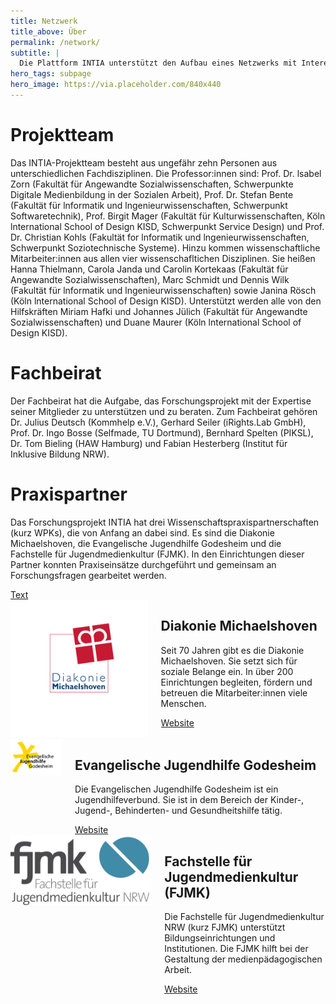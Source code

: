 ```yaml
---
title: Netzwerk
title_above: Über
permalink: /network/
subtitle: |
  Die Plattform INTIA unterstützt den Aufbau eines Netzwerks mit Interesse an digitalen und technischen Alltagshilfen. Es setzt sich aus verschiedenen Gruppen zusammen: dem Projektteam, dem Fachbeirat und den Praxispartnern. Manche haben schon im Forschungsprojekt mitgemacht, andere kamen später hinzu. Sie verbindet der Wunsch, sich untereinander und mit Fachkräften der Sozialen Arbeit oder anderen Wissenschaftler:innen auszutauschen. So kann das Netzwerk wachsen.
hero_tags: subpage
hero_image: https://via.placeholder.com/840x440
---
```


<div class="highlighter">

# Projektteam

Das INTIA-Projektteam besteht aus ungefähr zehn Personen aus unterschiedlichen Fachdisziplinen. Die Professor:innen sind: Prof. Dr. lsabel Zorn (Fakultät für Angewandte Sozialwissenschaften, Schwerpunkte Digitale Medienbildung in der Sozialen Arbeit), Prof. Dr. Stefan Bente (Fakultät für lnformatik und lngenieurwissenschaften, Schwerpunkt Softwaretechnik), Prof. Birgit Mager (Fakultät für Kulturwissenschaften, Köln lnternational School of Design KISD, Schwerpunkt Service Design) und Prof. Dr. Christian Kohls (Fakultät for lnformatik und lngenieurwissenschaften, Schwerpunkt Soziotechnische Systeme). Hinzu kommen wissenschaftliche Mitarbeiter:innen aus allen vier wissenschafltichen Disziplinen. Sie heißen Hanna Thielmann, Carola Janda und Carolin Kortekaas (Fakultät für Angewandte Sozialwissenschaften), Marc Schmidt und Dennis Wilk (Fakultät für lnformatik und lngenieurwissenschaften) sowie Janina Rösch (Köln lnternational School of Design KISD). Unterstützt werden alle von den Hilfskräften Miriam Hafki und Johannes Jülich (Fakultät für Angewandte Sozialwissenschaften) und Duane Maurer (Köln lnternational School of Design KISD).

</div>

<div class="highlighter">

# Fachbeirat

Der Fachbeirat hat die Aufgabe, das Forschungsprojekt mit der Expertise seiner Mitglieder zu unterstützen und zu beraten. Zum Fachbeirat gehören Dr. Julius Deutsch (Kommhelp e.V.), Gerhard Seiler (iRights.Lab GmbH), Prof. Dr. Ingo Bosse (Selfmade, TU Dortmund), Bernhard Spelten (PIKSL), Dr. Tom Bieling (HAW Hamburg) und Fabian Hesterberg (Institut für Inklusive Bildung NRW).

</div>

<div class="highlighter">

# Praxispartner

Das Forschungsprojekt INTIA hat drei Wissenschaftspraxispartnerschaften (kurz WPKs), die von Anfang an dabei sind. Es sind die Diakonie Michaelshoven, die Evangelische Jugendhilfe Godesheim und die Fachstelle für Jugendmedienkultur (FJMK). In den Einrichtungen dieser Partner konnten Praxiseinsätze durchgeführt und gemeinsam an Forschungsfragen gearbeitet werden.

  <a href="#" class="button is-rounded is-dark">
      <span class="icon is-small">
        <i class="fas fa-chevron-right fa-xs"></i>
      </span>
      <span>Text</span>
  </a>
  <div class="clear"></div>

<div class="columns">       
  <div class="column is-4 is-round is-centered">
    <img src="/assets/img/logos/diakonie_michaelshoven.png" alt="placeholder" class="">
  </div>
<div class="column">

## Diakonie Michaelshoven

Seit 70 Jahren gibt es die Diakonie Michaelshoven. Sie setzt sich für soziale Belange ein. In über 200 Einrichtungen begleiten, fördern und betreuen die Mitarbeiter:innen viele Menschen.

  <a href="#" class="button is-rounded is-dark">
      <span>Website</span>
      <span class="icon is-small">
        <i class="fas fa-external-link-alt fa-xs"></i>
      </span>
  </a>
  <div class="clear"></div>                          
  </div>
  </div>

  <div class="columns">       
  <div class="column is-4 is-round is-centered">
    <img src="/assets/img/logos/ev_jugendhilfe_godesheim.png" alt="placeholder" class="">
  </div>
<div class="column">

## Evangelische Jugendhilfe Godesheim

Die Evangelischen Jugendhilfe Godesheim ist ein Jugendhilfeverbund. Sie ist in dem Bereich der Kinder-, Jugend-, Behinderten- und Gesundheitshilfe tätig.

  <a href="#" class="button is-rounded is-dark">
      <span>Website</span>
      <span class="icon is-small">
        <i class="fas fa-external-link-alt fa-xs"></i>
      </span>
  </a>
  <div class="clear"></div>                          
  </div>
  </div>

  <div class="columns">       
  <div class="column is-4 is-round is-centered">
    <img src="/assets/img/logos/fjmk.png" alt="placeholder" class="">
  </div>
<div class="column">

## Fachstelle für Jugendmedienkultur (FJMK)

Die Fachstelle für Jugendmedienkultur NRW (kurz FJMK) unterstützt Bildungseinrichtungen und Institutionen. Die FJMK hilft bei der Gestaltung der medienpädagogischen Arbeit.

  <a href="#" class="button is-rounded is-dark">
      <span>Website</span>
      <span class="icon is-small">
        <i class="fas fa-external-link-alt fa-xs"></i>
      </span>
  </a>
  <div class="clear"></div>                          
  </div>
  </div>

</div>
